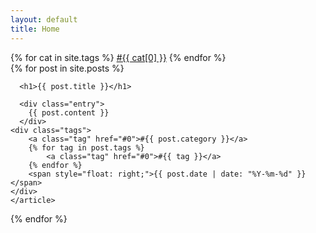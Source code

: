 ```yaml
---
layout: default
title: Home
---
```

<div class="header categories">
{% for cat in site.tags %}
    <a href="#0">#{{ cat[0] }}</a>
{% endfor %}
</div>
<div class="posts">
  {% for post in site.posts %}
      <article class="post {% for tag in  post.tags %}{{ tag }} {% endfor %}">

      <h1>{{ post.title }}</h1>

      <div class="entry">
        {{ post.content }}
      </div>
    <div class="tags">
        <a class="tag" href="#0">#{{ post.category }}</a>
        {% for tag in post.tags %}
            <a class="tag" href="#0">#{{ tag }}</a>
        {% endfor %}
        <span style="float: right;">{{ post.date | date: "%Y-%m-%d" }}</span>
    </div>
    </article>
  {% endfor %}
</div>
